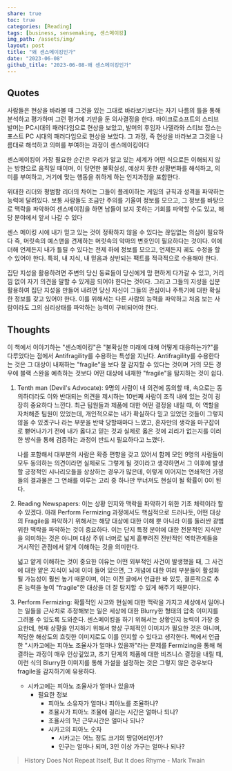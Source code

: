 ```yaml
---
share: true
toc: true
categories: [Reading]
tags: [business, sensemaking, 센스메이킹]
img_path: /assets/img/
layout: post
title: "왜 센스메이킹인가"
date: "2023-06-08"
github_title: "2023-06-08-왜 센스메이킹인가"
---
```


## Quotes

사람들은 현상을 바라볼 때 그것을 있는 그대로 바라보기보다는 자기 나름의 틀을 통해 분석하고 평가하며 그런 평가에 기반을 둔 의사결정을 한다. 마이크로소프트의 스티브 발머는 PC시대의 패러다임으로 현상을 보았고, 발머의 후임자 나델라와 스티브 잡스는 포스트 PC 시대의 패러다임으로 현상을 보았다. 그 과정, 즉 현상을 바라보고 그것을 나름대로 해석하고 의미를 부여하는 과정이 센스메이킹이다

센스메이킹이 가장 필요한 순간은 우리가 알고 있는 세계가 어떤 식으로든 이해되지 않는 방향으로 움직일 때이며, 이 당면한 불확실성, 예상치 못한 상황변화를 해석하고, 의미를 부여하고, 거기에 맞는 행동을 취하게 하는 인지과정을 포함한다.

위대한 리더와 평범함 리더의 차이는 그들이 플레이하는 게임의 규칙과 성격을 파악하는 능력에 달려있다. 보통 사람들도 조금만 주의를 기울여 정보를 모으고, 그 정보를 바탕으로 맥락을 파악하여 센스메이킹을 하면 남들이 보지 못하는 기회를 파악할 수도 있고, 해당 분야에서 앞서 나갈 수 있다

센스 메이킹 시에 내가 믿고 있는 것이 정확하지 않을 수 있다는 끊임없는 의심이 필요하다 즉, 머릿속의 예스맨을 견제하는 머릿속의 악마의 변호인이 필요하다는 것이다. 이에 더해 언제든지 내가 틀릴 수 있다는 전제 하에 정보를 모으고, 언제든지 궤도 수정을 할 수 있어야 한다. 특히, 내 지식, 내 믿음과 상반되는 팩트를 적극적으로 수용해야 한다.

집단 지성을 활용하려면 주변의 당신 동료들이 당신에게 맘 편하게 다가갈 수 있고, 거리낌 없이 자기 의견을 말할 수 있게끔 되어야 한다는 것이다. 그리고 그들의 지성을 십분 활용하여 집단 지성을 만들어 내려면 당신 자신이 그들의 관심이나 주특기에 대한 확실한 정보를 갖고 있어야 한다. 이를 위해서는 다른 사람의 능력을 파악하고 처음 보는 사람이라도 그의 심리상태를 파악하는 능력이 구비되어야 한다.



## Thoughts

이 책에서 이야기하는 "센스메이킹"은 "불확실한 미래에 대해 어떻게 대응하는가?"를 다루었다는 점에서 Antifragility를 수용하는 특성을 지닌다. Antifragility를 수용한다는 것은 그 대상이 내재하는 "fragile"을 보다 잘 감지할 수 있다는 것이며 거의 모든 경우에 블랙 스완을 예측하는 것보다 어떤 대상에 내재한 "fragile"을 탐지하는 것이 쉽다. 

1. Tenth man (Devil's Advocate): 9명의 사람이 내 의견에 동의할 때, 속으로는 동의하더라도 이와 반대되는 의견을 제시하는 10번째 사람이 조직 내에 있는 것이 굉장히 중요하다 느낀다. 최근 팀원들과 제품에 대한 어떤 결정을 내릴 때, 이 역할을 자처해준 팀원이 있었는데, 개인적으로는 내가 확실하다 믿고 있었던 것들이 그렇지 않을 수 있겠구나 라는 부분을 반박 당할때마다 느꼈고, 혼자만의 생각을 마구잡이로 뻗어나가기 전에 내가 옳다고 믿는 것과 실제로 옳은 것에 괴리가 없는지를 이러한 방식을 통해 검증하는 과정이 반드시 필요하다고 느꼈다.
   
   나를 포함해서 대부분의 사람은 확증 편향을 갖고 있어서 함께 모인 9명의 사람들이 모두 동의하는 의견이라면 실제로도 그렇게 될 것이라고 생각하면서 그 이후에 발생할 긍정적인 시나리오들을 상상하는 경우가 많은데, 이렇게 이어지는 연쇄적인 가정들의 결과물은 그 연쇄를 이루는 고리 중 하나만 무너져도 현실이 될 확률이 0이 된다.
   
2. Reading Newspapers: 이는 상황 인지와 맥락을 파악하기 위한 기초 체력이라 할 수 있겠다. 아래 Perform Fermizing 과정에서도 핵심적으로 드러나듯, 어떤 대상의 Fragile을 파악하기 위해서는 해당 대상에 대한 이해 뿐 아니라 이를 둘러싼 광범위한 맥락을 파악하는 것이 중요하다. 이는 단지 특정 분야에 대한 전문적인 지식만을 의미하는 것은 아니며 대상 주위 너머로 넓게 흩뿌려진 전반적인 역학관계들을 거시적인 관점에서 얕게 이해하는 것을 의미한다. 
   
	넓고 얕게 이해하는 것이 중요한 이유는 어떤 외부적인 사건이 발생했을 때, 그 사건에 대한 얕은 지식이 뇌에 이미 들어 있으면, 그 개념에 대한 여러 부분들이 활성화될 가능성이 훨씬 높기 때문이며, 이는 이전 글에서 언급한 바 있듯, 결론적으로 추론 능력을 높여 "fragile"한 대상을 더 잘 탐지할 수 있게 해주기 때문이다.
   
3. Perform Fermizing: 확률적인 사고와 현실에 대한 맥락을 가지고 세상에서 일어나는 일들을 근사치로 추정해보는 일은 세상에 대한 Blurry한 형태의 압축 이미지를 그려볼 수 있도록 도와준다. 센스메이킹을 하기 위해서는 상황인지 능력이 가장 중요한데, 현재 상황을 인지하기 위해서 항상 구체적인 이미지가 필요한 것은 아니며, 적당한 해상도의 흐릿한 이미지로도 이를 인지할 수 있다고 생각한다. 책에서 언급한 "시카고에는 피아노 조율사가 얼마나 있을까"라는 문제를 Fermizing을 통해 해결하는 과정이 매우 인상깊었고, 초기 단계의 제품에 대한 비즈니스 결정을 내릴 때, 이런 식의 Blurry한 이미지를 통해 가설을 설정하는 것은 그렇지 않은 경우보다 fragile을 감지하기에 유용하다. 

	- 시카고에는 피아노 조율사가 얼마나 있을까
		- 필요한 정보
			- 피아노 소유자가 얼마나 피아노를 조율하나?
			- 조율사가 피아노 조율에 걸리는 시간은 얼마나 되나?
			- 조율사의 1년 근무시간은 얼마나 되나?
			- 시카고의 피아노 숫자
				- 시카고는 어느 정도 크기의 땅덩어리인가?
				- 인구는 얼마나 되며, 3인 이상 가구는 얼마나 되나?

> History Does Not Repeat Itself, But It does Rhyme - Mark Twain